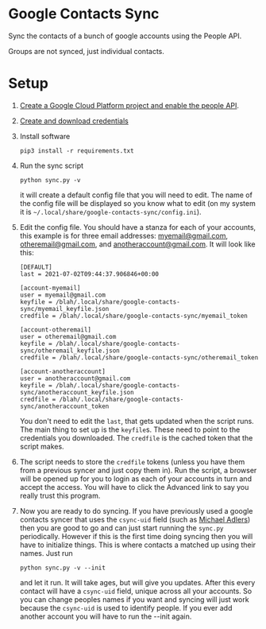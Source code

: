 # Google Contacts Sync

Sync the contacts of a bunch of google accounts using the People API.

Groups are not synced, just individual contacts.

# Setup

1. [Create a Google Cloud Platform project and enable the people API](https://developers.google.com/workspace/guides/create-project).

2. [Create and download credentials](https://developers.google.com/workspace/guides/create-credentials)

3. Install software

   ```
   pip3 install -r requirements.txt
   ```

4. Run the sync script

   ```
   python sync.py -v
   ```

   it will create a default config file that you will need to edit.  The name
   of the config file will be displayed so you know what to edit (on my system
   it is `~/.local/share/google-contacts-sync/config.ini`).

5. Edit the config file.  You should have a 
   stanza for each of your accounts, this example is for three email addresses:
   myemail@gmail.com, otheremail@gmail.com, and anotheraccount@gmail.com.  It
   will look like this:

   ```
   [DEFAULT]
   last = 2021-07-02T09:44:37.906846+00:00

   [account-myemail]
   user = myemail@gmail.com
   keyfile = /blah/.local/share/google-contacts-sync/myemail_keyfile.json
   credfile = /blah/.local/share/google-contacts-sync/myemail_token

   [account-otheremail]
   user = otheremail@gmail.com
   keyfile = /blah/.local/share/google-contacts-sync/otheremail_keyfile.json
   credfile = /blah/.local/share/google-contacts-sync/otheremail_token

   [account-anotheraccount]
   user = anotheraccount@gmail.com
   keyfile = /blah/.local/share/google-contacts-sync/anotheraccount_keyfile.json
   credfile = /blah/.local/share/google-contacts-sync/anotheraccount_token
   ```

   You don't need to edit the `last`, that gets updated when the script runs.
   The main thing to set up is the `keyfile`s.  These need to point to the
   credentials you downloaded.  The `credfile` is the cached token that the
   script makes.

6. The script needs to store the `credfile` tokens (unless you have them from a
   previous syncer and just copy them in).  Run the script, a
   browser will be opened up for you to login as each of your accounts in turn
   and accept the access.  You will have to click the Advanced link to say you
   really trust this program.

7. Now you are ready to do syncing.  If you have previously used a google
   contacts syncer that uses the `csync-uid` field 
   (such as [Michael Adlers](https://github.com/michael-adler/sync-google-contacts))
   then you are good to go and can just start running the `sync.py`
   periodically.  However if this is the first time doing syncing then you will
   have to initialize things.  This is where contacts a matched up using their
   names.  Just run

   ```
   python sync.py -v --init
   ```

   and let it run.  It will take ages, but will give you updates.  After this
   every contact will have a `csync-uid` field, unique across all your
   accounts.  So you can change peoples names if you want and syncing will just
   work because the `csync-uid` is used to identify people.  If you ever add
   another account you will have to run the --init again.  

